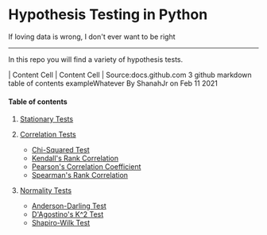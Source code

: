# Hypothesis Testing in Python


If loving data is wrong, I don't ever want to be right

___

In this repo you will find a variety of hypothesis tests.



| Content Cell  | Content Cell  |
Source:docs.github.com
3
github markdown table of contents exampleWhatever By ShanahJr on Feb 11 2021


#### Table of contents

1. [Stationary Tests](#section-1)

2. [Correlation Tests](#section-2)
    - [Chi-Squared Test](#subsection-a)
    - [Kendall's Rank Correlation](#subsection-b)
    - [Pearson's Correlation Coefficient](#subsection-c)
    - [Spearman's Rank Correlation](#subsection-d)
3. [Normality Tests](#section-3)
    - [Anderson-Darling Test](#subsection-a)
    - [D'Agostino's K^2 Test](#subsection-b)
    - [Shapiro-Wilk Test](#subsection-c)